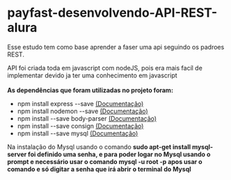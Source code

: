 <h1>payfast-desenvolvendo-API-REST-alura</h1>

<p>
  Esse estudo tem como base aprender a faser uma api seguindo os padroes REST.<br>
</p>

<p>
  API foi criada toda em javascript com nodeJS, pois era mais facíl de implementar devido ja ter uma conhecimento em javascript <br><br>
  <strong>As dependências que foram utilizadas no projeto foram:</strong><br>
  <ul>
    <li>npm install express --save <a href="https://expressjs.com/pt-br/guide/routing.html">(Documentação)</a></li>
    <li>npm install nodemon --save <a href="https://www.npmjs.com/package/nodemon">(Documentação)</a></li>
    <li>npm install --save body-parser <a href="https://www.npmjs.com/package/body-parser">(Documentação)</a></li> 
    <li>npm install --save consign <a href="https://www.npmjs.com/package/consign">(Documentação)</a></li>
    <li>npm install --save mysql <a href="https://www.npmjs.com/package/mysql">(Documentação)</a></li>
  </ul>
</p>
<p> Na instalação do Mysql usando o comando <strong>sudo apt-get install mysql-server<strong> foi definido uma senha, e para poder logar no Mysql usando o prompt e necessário usar o comando <strong>mysql -u root -p</strong> apos usar o comando e só digitar a senha que irá abrir o terminal do Mysql
</p>
